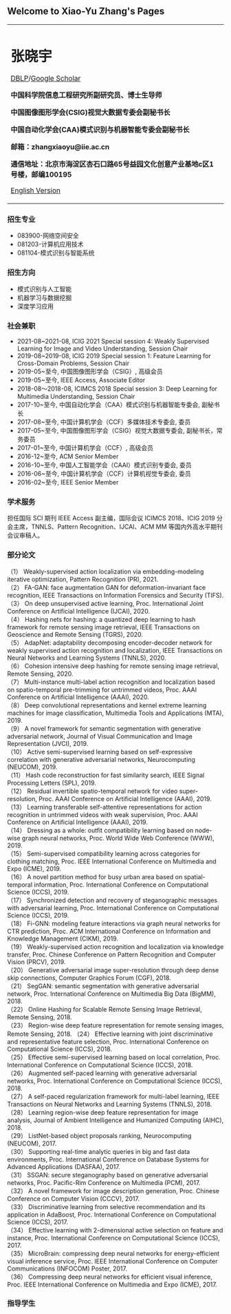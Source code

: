 ## Welcome to Xiao-Yu Zhang's Pages

<div>
<table border="0">
  <tr>
    <td width="75%">
      <h1>张晓宇</h1>
      <p><a href="https://dblp.org/pid/12/5927-2.html">DBLP</a>/<a href="https://dblp.org/pid/12/5927-2.html">Google Scholar</a></p>
      <p><b>中国科学院信息工程研究所副研究员、博士生导师</b></p>
      <p><b>中国图像图形学会(CSIG)视觉大数据专委会副秘书长</b></p>
      <p><b>中国自动化学会(CAA)模式识别与机器智能专委会副秘书长</b></p>
      <p><b>邮箱：zhangxiaoyu@iie.ac.cn</b></p>
      <p><b>通信地址：北京市海淀区杏石口路65号益园文化创意产业基地c区1号楼，邮编100195</b></p>
      <p><a href="/index-en.html">English Version</a></p>
    </td>
<!--     <td width="25%">
      <img src="/zhangxiaoyu.jpg" width="100%">
    </td> -->
  </tr>
</table>
</div>


### 招生专业

- 083900-网络空间安全
- 081203-计算机应用技术
- 081104-模式识别与智能系统

### 招生方向

- 模式识别与人工智能
- 机器学习与数据挖掘
- 深度学习应用

### 社会兼职

- 2021-08~2021-08, ICIG 2021 Special session 4: Weakly Supervised Learning for Image and Video Understanding, Session Chair
- 2019-08~2019-08, ICIG 2019 Special session 1: Feature Learning for Cross-Domain Problems, Session Chair
- 2019-05~至今, 中国图像图形学会（CSIG）, 高级会员
- 2019-05~至今, IEEE Access, Associate Editor
- 2018-08～2018-08, ICIMCS 2018 Special session 3: Deep Learning for Multimedia Understanding, Session Chair
- 2017-10~至今, 中国自动化学会（CAA）模式识别与机器智能专委会, 副秘书长
- 2017-08~至今, 中国计算机学会（CCF）多媒体技术专委会, 委员
- 2017-05~至今, 中国图像图形学会（CSIG）视觉大数据专委会, 副秘书长，常务委员
- 2017-01~至今, 中国计算机学会（CCF）, 高级会员
- 2016-12~至今, ACM Senior Member
- 2016-10~至今, 中国人工智能学会（CAAI）模式识别专委会, 委员
- 2016-06~至今, 中国计算机学会（CCF）计算机视觉专委会, 委员
- 2016-02~至今, IEEE Senior Member

### 学术服务

担任国际 SCI 期刊 IEEE Access 副主编，国际会议 ICIMCS 2018、ICIG 2019 分会主席，TNNLS、Pattern Recognition、IJCAI、ACM MM 等国内外高水平期刊会议审稿人。

### 部分论文

（1） Weakly-supervised action localization via embedding-modeling iterative optimization, Pattern Recognition (PR), 2021.<br/>
（2） FA-GAN: face augmentation GAN for deformation-invariant face recognition, IEEE Transactions on Information Forensics and Security (TIFS).<br/>
（3） On deep unsupervised active learning, Proc. International Joint Conference on Artificial Intelligence (IJCAI), 2020.<br/>
（4） Hashing nets for hashing: a quantized deep learning to hash framework for remote sensing image retrieval, IEEE Transactions on Geoscience and Remote Sensing (TGRS), 2020.<br/>
（5） AdapNet: adaptability decomposing encoder-decoder network for weakly supervised action recognition and localization, IEEE Transactions on Neural Networks and Learning Systems (TNNLS), 2020.<br/>
（6） Cohesion intensive deep hashing for remote sensing image retrieval, Remote Sensing, 2020.<br/>
（7） Multi-instance multi-label action recognition and localization based on spatio-temporal pre-trimming for untrimmed videos, Proc. AAAI Conference on Artificial Intelligence (AAAI), 2020.<br/>
（8） Deep convolutional representations and kernel extreme learning machines for image classification, Multimedia Tools and Applications (MTA), 2019.<br/>
（9） A novel framework for semantic segmentation with generative adversarial network, Journal of Visual Communication and Image Representation (JVCI), 2019.<br/>
（10） Active semi-supervised learning based on self-expressive correlation with generative adversarial networks, Neurocomputing (NEUCOM), 2019.<br/>
（11） Hash code reconstruction for fast similarity search, IEEE Signal Processing Letters (SPL), 2019.<br/>
（12） Residual invertible spatio-temporal network for video super-resolution, Proc. AAAI Conference on Artificial Intelligence (AAAI), 2019.<br/>
（13） Learning transferable self-attentive representations for action recognition in untrimmed videos with weak supervision, Proc. AAAI Conference on Artificial Intelligence (AAAI), 2019.<br/>
（14） Dressing as a whole: outfit compatibility learning based on node-wise graph neural networks, Proc. World Wide Web Conference (WWW), 2019.<br/>
（15） Semi-supervised compatibility learning across categories for clothing matching, Proc. IEEE International Conference on Multimedia and Expo (ICME), 2019.<br/>
（16） A novel partition method for busy urban area based on spatial-temporal information, Proc. International Conference on Computational Science (ICCS), 2019.<br/>
（17） Synchronized detection and recovery of steganographic messages with adversarial learning, Proc. International Conference on Computational Science (ICCS), 2019.<br/>
（18） Fi-GNN: modeling feature interactions via graph neural networks for CTR prediction, Proc. ACM International Conference on Information and Knowledge Management (CIKM), 2019.<br/>
（19） Weakly-supervised action recognition and localization via knowledge transfer, Proc. Chinese Conference on Pattern Recognition and Computer Vision (PRCV), 2019.<br/>
（20） Generative adversarial image super-resolution through deep dense skip connections, Computer Graphics Forum (CGF), 2018.<br/>
（21） SegGAN: semantic segmentation with generative adversarial network, Proc. International Conference on Multimedia Big Data (BigMM), 2018.<br/>
（22） Online Hashing for Scalable Remote Sensing Image Retrieval, Remote Sensing, 2018.<br/>
（23） Region-wise deep feature representation for remote sensing images, Remote Sensing, 2018.
（24） Effective learning with joint discriminative and representative feature selection, Proc. International Conference on Computational Science (ICCS), 2018.<br/>
（25） Effective semi-supervised learning based on local correlation, Proc. International Conference on Computational Science (ICCS), 2018.<br/>
（26） Augmented self-paced learning with generative adversarial networks, Proc. International Conference on Computational Science (ICCS), 2018.<br/>
（27） A self-paced regularization framework for multi-label learning, IEEE Transactions on Neural Networks and Learning Systems (TNNLS), 2018.<br/>
（28） Learning region-wise deep feature representation for image analysis, Journal of Ambient Intelligence and Humanized Computing (AIHC), 2018.<br/>
（29） ListNet-based object proposals ranking, Neurocomputing (NEUCOM), 2017.<br/>
（30） Supporting real-time analytic queries in big and fast data environments, Proc. International Conference on Database Systems for Advanced Applications (DASFAA), 2017.<br/>
（31） SSGAN: secure steganography based on generative adversarial networks, Proc. Pacific-Rim Conference on Multimedia (PCM), 2017.<br/>
（32） A novel framework for image description generation, Proc. Chinese Conference on Computer Vision (CCCV), 2017.<br/>
（33） Discriminative learning from selective recommendation and its application in AdaBoost, Proc. International Conference on Computational Science (ICCS), 2017.<br/>
（34） Effective learning with 2-dimensional active selection on feature and instance, Proc. International Conference on Computational Science (ICCS), 2017.<br/>
（35） MicroBrain: compressing deep neural networks for energy-efficient visual inference service, Proc. IEEE International Conference on Computer Communications (INFOCOM) Poster, 2017.<br/>
（36） Compressing deep neural networks for efficient visual inference, Proc. IEEE International Conference on Multimedia and Expo (ICME), 2017.<br/>

### 指导学生



<!-- ### Markdown

Markdown is a lightweight and easy-to-use syntax for styling your writing. It includes conventions for

```markdown
Syntax highlighted code block

# Header 1
## Header 2
### Header 3

- Bulleted
- List

1. Numbered
2. List

**Bold** and _Italic_ and `Code` text

[Link](url) and ![Image](src)
```

For more details see [Basic writing and formatting syntax](https://docs.github.com/en/github/writing-on-github/getting-started-with-writing-and-formatting-on-github/basic-writing-and-formatting-syntax).

### Jekyll Themes

Your Pages site will use the layout and styles from the Jekyll theme you have selected in your [repository settings](https://github.com/XYZ-CAS/XYZ-CAS.github.io/settings/pages). The name of this theme is saved in the Jekyll `_config.yml` configuration file.

### Support or Contact

Having trouble with Pages? Check out our [documentation](https://docs.github.com/categories/github-pages-basics/) or [contact support](https://support.github.com/contact) and we’ll help you sort it out. -->
